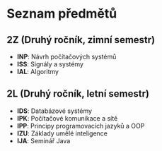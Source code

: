 # Seznam předmětů

## 2Z (Druhý ročník, zimní semestr)
- **INP**: Návrh počítačových systémů
- **ISS**: Signály a systémy
- **IAL**: Algoritmy

## 2L (Druhý ročník, letní semestr)
- **IDS**: Databázové systémy
- **IPK**: Počítačové komunikace a sítě
- **IPP**: Principy programovacích jazyků a OOP
- **IZU**: Základy umělé inteligence
- **IJA**: Seminář Java